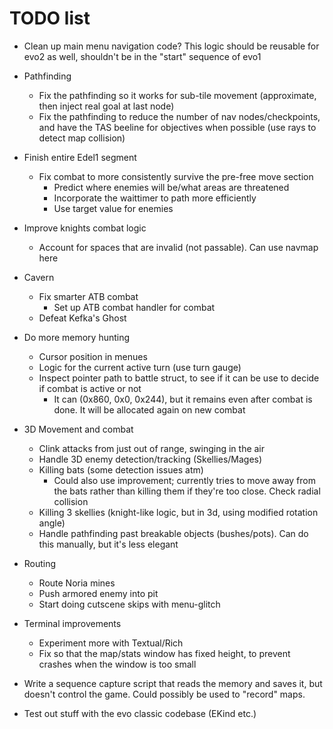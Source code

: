 # TODO list

* Clean up main menu navigation code? This logic should be reusable for evo2 as well, shouldn't be in the "start" sequence of evo1
* Pathfinding
  * Fix the pathfinding so it works for sub-tile movement (approximate, then inject real goal at last node)
  * Fix the pathfinding to reduce the number of nav nodes/checkpoints, and have the TAS beeline for objectives when possible (use rays to detect map collision)
* Finish entire Edel1 segment
  * Fix combat to more consistently survive the pre-free move section
    * Predict where enemies will be/what areas are threatened
    * Incorporate the waittimer to path more efficiently
    * Use target value for enemies
* Improve knights combat logic
  * Account for spaces that are invalid (not passable). Can use navmap here
* Cavern
  * Fix smarter ATB combat
    * Set up ATB combat handler for combat
  * Defeat Kefka's Ghost
* Do more memory hunting
  * Cursor position in menues
  * Logic for the current active turn (use turn gauge)
  * Inspect pointer path to battle struct, to see if it can be use to decide if combat is active or not
    * It can (0x860, 0x0, 0x244), but it remains even after combat is done. It will be allocated again on new combat
* 3D Movement and combat
  * Clink attacks from just out of range, swinging in the air
  * Handle 3D enemy detection/tracking (Skellies/Mages)
  * Killing bats (some detection issues atm)
    * Could also use improvement; currently tries to move away from the bats rather than killing them if they're too close. Check radial collision
  * Killing 3 skellies (knight-like logic, but in 3d, using modified rotation angle)
  * Handle pathfinding past breakable objects (bushes/pots). Can do this manually, but it's less elegant
* Routing
  * Route Noria mines
  * Push armored enemy into pit
  * Start doing cutscene skips with menu-glitch

* Terminal improvements
  * Experiment more with Textual/Rich
  * Fix so that the map/stats window has fixed height, to prevent crashes when the window is too small

* Write a sequence capture script that reads the memory and saves it, but doesn't control the game. Could possibly be used to "record" maps.

* Test out stuff with the evo classic codebase (EKind etc.)
